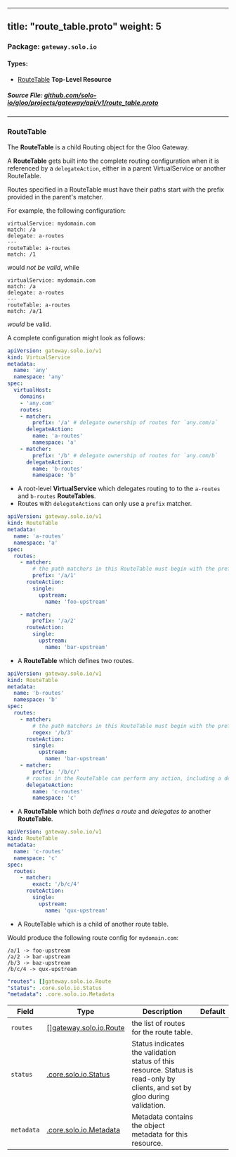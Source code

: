 
---
title: "route_table.proto"
weight: 5
---

<!-- Code generated by solo-kit. DO NOT EDIT. -->


### Package: `gateway.solo.io` 
#### Types:


- [RouteTable](#routetable) **Top-Level Resource**
  



##### Source File: [github.com/solo-io/gloo/projects/gateway/api/v1/route_table.proto](https://github.com/solo-io/gloo/blob/master/projects/gateway/api/v1/route_table.proto)





---
### RouteTable

 
The **RouteTable** is a child Routing object for the Gloo Gateway.

A **RouteTable** gets built into the complete routing configuration
when it is referenced by a `delegateAction`, either
in a parent VirtualService or another RouteTable.

Routes specified in a RouteTable must have their paths start with the prefix provided in the
parent's matcher.

For example, the following configuration:


```
virtualService: mydomain.com
match: /a
delegate: a-routes
---
routeTable: a-routes
match: /1

```

would *not be valid*, while

```
virtualService: mydomain.com
match: /a
delegate: a-routes
---
routeTable: a-routes
match: /a/1

```

*would* be valid.


A complete configuration might look as follows:

```yaml
apiVersion: gateway.solo.io/v1
kind: VirtualService
metadata:
  name: 'any'
  namespace: 'any'
spec:
  virtualHost:
    domains:
    - 'any.com'
    routes:
    - matcher:
        prefix: '/a' # delegate ownership of routes for `any.com/a`
      delegateAction:
        name: 'a-routes'
        namespace: 'a'
    - matcher:
        prefix: '/b' # delegate ownership of routes for `any.com/b`
      delegateAction:
        name: 'b-routes'
        namespace: 'b'
```

* A root-level **VirtualService** which delegates routing to to the `a-routes` and `b-routes` **RouteTables**.
* Routes with `delegateActions` can only use a `prefix` matcher.

```yaml
apiVersion: gateway.solo.io/v1
kind: RouteTable
metadata:
  name: 'a-routes'
  namespace: 'a'
spec:
  routes:
    - matcher:
        # the path matchers in this RouteTable must begin with the prefix `/a/`
        prefix: '/a/1'
      routeAction:
        single:
          upstream:
            name: 'foo-upstream'

    - matcher:
        prefix: '/a/2'
      routeAction:
        single:
          upstream:
            name: 'bar-upstream'
```

* A **RouteTable** which defines two routes.

```yaml
apiVersion: gateway.solo.io/v1
kind: RouteTable
metadata:
  name: 'b-routes'
  namespace: 'b'
spec:
  routes:
    - matcher:
        # the path matchers in this RouteTable must begin with the prefix `/b/`
        regex: '/b/3'
      routeAction:
        single:
          upstream:
            name: 'bar-upstream'
    - matcher:
        prefix: '/b/c/'
      # routes in the RouteTable can perform any action, including a delegateAction
      delegateAction:
        name: 'c-routes'
        namespace: 'c'

```

* A **RouteTable** which both *defines a route* and *delegates to* another **RouteTable**.


```yaml
apiVersion: gateway.solo.io/v1
kind: RouteTable
metadata:
  name: 'c-routes'
  namespace: 'c'
spec:
  routes:
    - matcher:
        exact: '/b/c/4'
      routeAction:
        single:
          upstream:
            name: 'qux-upstream'
```

* A RouteTable which is a child of another route table.


Would produce the following route config for `mydomain.com`:

```
/a/1 -> foo-upstream
/a/2 -> bar-upstream
/b/3 -> baz-upstream
/b/c/4 -> qux-upstream
```

```yaml
"routes": []gateway.solo.io.Route
"status": .core.solo.io.Status
"metadata": .core.solo.io.Metadata

```

| Field | Type | Description | Default |
| ----- | ---- | ----------- |----------- | 
| `routes` | [[]gateway.solo.io.Route](../virtual_service.proto.sk#route) | the list of routes for the route table. |  |
| `status` | [.core.solo.io.Status](../../../../../../solo-kit/api/v1/status.proto.sk#status) | Status indicates the validation status of this resource. Status is read-only by clients, and set by gloo during validation. |  |
| `metadata` | [.core.solo.io.Metadata](../../../../../../solo-kit/api/v1/metadata.proto.sk#metadata) | Metadata contains the object metadata for this resource. |  |





<!-- Start of HubSpot Embed Code -->
<script type="text/javascript" id="hs-script-loader" async defer src="//js.hs-scripts.com/5130874.js"></script>
<!-- End of HubSpot Embed Code -->
